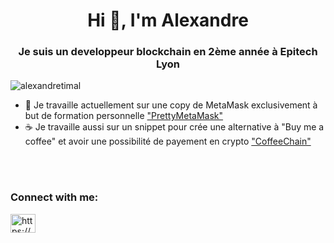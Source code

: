 <h1 align="center">Hi 👋, I'm Alexandre</h1>
<h3 align="center">Je suis un developpeur blockchain en 2ème année à Epitech Lyon</h3>

<p align="left"> <img src="https://komarev.com/ghpvc/?username=alexandretimal&label=Profile%20views&color=0e75b6&style=flat" alt="alexandretimal" /> </p>

- 🔭 Je travaille actuellement sur une copy de MetaMask exclusivement à but de formation personnelle ["PrettyMetaMask"](.)
- ☕ Je travaille aussi sur un snippet pour crée une alternative à "Buy me a coffee" et avoir une possibilité de payement en crypto ["CoffeeChain"](.)

</br>
</br>

<h3 align="left">Connect with me:</h3>
<p align="left">
<a href="https://linkedin.com/in/https://www.linkedin.com/in/alexandre-timal-0a24561aa" target="blank"><img align="center" src="https://raw.githubusercontent.com/rahuldkjain/github-profile-readme-generator/master/src/images/icons/Social/linked-in-alt.svg" alt="https://www.linkedin.com/in/alexandre-timal-0a24561aa" height="30" width="40" /></a>
</p>
